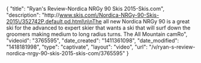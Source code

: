 {
    "title": "Ryan's Review-Nordica NRGy 90 Skis 2015-Skis.com",
    "description": "http:\/\/www.skis.com\/Nordica-NRGy-90-Skis-2015\/352742P,default,pd.html\n\nThe all new Nordica NRGy 90 is a great ski for the advanced to expert skier that wants a ski that will surf down the groomers making medium to long radius turns. The All Mountain camRo",
    "videoid": "3765595",
    "date_created": "1411361098",
    "date_modified": "1418181998",
    "type": "captivate",
    "layout": "video",
    "url": "\/v\/ryan-s-review-nordica-nrgy-90-skis-2015-skis-com\/3765595"
}